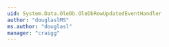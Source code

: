 ```yaml
---
uid: System.Data.OleDb.OleDbRowUpdatedEventHandler
author: "douglaslMS"
ms.author: "douglasl"
manager: "craigg"
---
```

